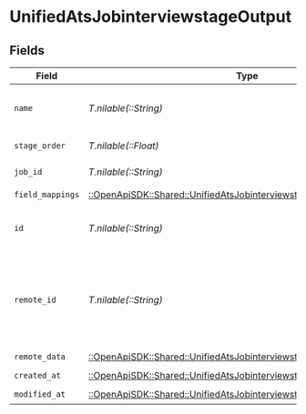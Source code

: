 # UnifiedAtsJobinterviewstageOutput


## Fields

| Field                                                                                                                                         | Type                                                                                                                                          | Required                                                                                                                                      | Description                                                                                                                                   |
| --------------------------------------------------------------------------------------------------------------------------------------------- | --------------------------------------------------------------------------------------------------------------------------------------------- | --------------------------------------------------------------------------------------------------------------------------------------------- | --------------------------------------------------------------------------------------------------------------------------------------------- |
| `name`                                                                                                                                        | *T.nilable(::String)*                                                                                                                         | :heavy_minus_sign:                                                                                                                            | The name of the job interview stage                                                                                                           |
| `stage_order`                                                                                                                                 | *T.nilable(::Float)*                                                                                                                          | :heavy_minus_sign:                                                                                                                            | The order of the stage                                                                                                                        |
| `job_id`                                                                                                                                      | *T.nilable(::String)*                                                                                                                         | :heavy_minus_sign:                                                                                                                            | The UUID of the job                                                                                                                           |
| `field_mappings`                                                                                                                              | [::OpenApiSDK::Shared::UnifiedAtsJobinterviewstageOutputFieldMappings](../../models/shared/unifiedatsjobinterviewstageoutputfieldmappings.md) | :heavy_check_mark:                                                                                                                            | N/A                                                                                                                                           |
| `id`                                                                                                                                          | *T.nilable(::String)*                                                                                                                         | :heavy_minus_sign:                                                                                                                            | The UUID of the job interview stage                                                                                                           |
| `remote_id`                                                                                                                                   | *T.nilable(::String)*                                                                                                                         | :heavy_minus_sign:                                                                                                                            | The remote ID of the job interview stage in the context of the 3rd Party                                                                      |
| `remote_data`                                                                                                                                 | [::OpenApiSDK::Shared::UnifiedAtsJobinterviewstageOutputRemoteData](../../models/shared/unifiedatsjobinterviewstageoutputremotedata.md)       | :heavy_check_mark:                                                                                                                            | N/A                                                                                                                                           |
| `created_at`                                                                                                                                  | [::OpenApiSDK::Shared::UnifiedAtsJobinterviewstageOutputCreatedAt](../../models/shared/unifiedatsjobinterviewstageoutputcreatedat.md)         | :heavy_check_mark:                                                                                                                            | N/A                                                                                                                                           |
| `modified_at`                                                                                                                                 | [::OpenApiSDK::Shared::UnifiedAtsJobinterviewstageOutputModifiedAt](../../models/shared/unifiedatsjobinterviewstageoutputmodifiedat.md)       | :heavy_check_mark:                                                                                                                            | N/A                                                                                                                                           |